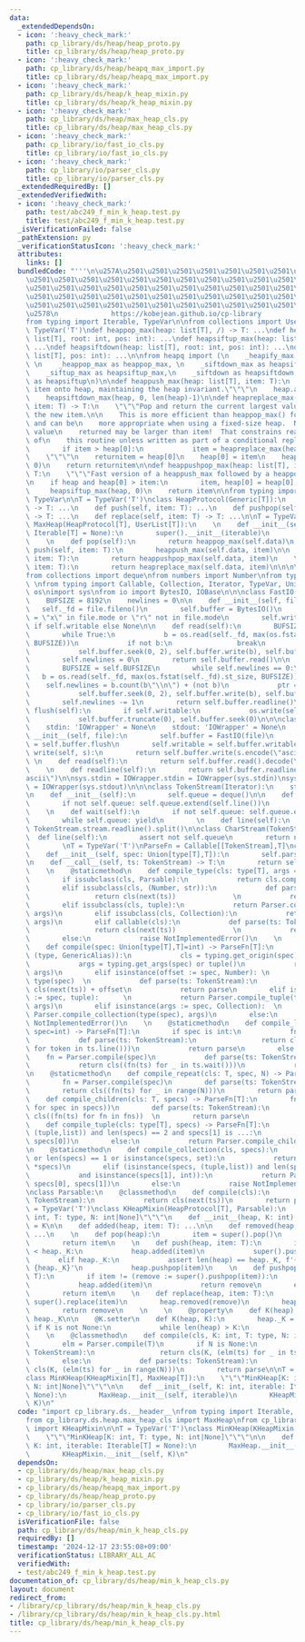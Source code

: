 ```yaml
---
data:
  _extendedDependsOn:
  - icon: ':heavy_check_mark:'
    path: cp_library/ds/heap/heap_proto.py
    title: cp_library/ds/heap/heap_proto.py
  - icon: ':heavy_check_mark:'
    path: cp_library/ds/heap/heapq_max_import.py
    title: cp_library/ds/heap/heapq_max_import.py
  - icon: ':heavy_check_mark:'
    path: cp_library/ds/heap/k_heap_mixin.py
    title: cp_library/ds/heap/k_heap_mixin.py
  - icon: ':heavy_check_mark:'
    path: cp_library/ds/heap/max_heap_cls.py
    title: cp_library/ds/heap/max_heap_cls.py
  - icon: ':heavy_check_mark:'
    path: cp_library/io/fast_io_cls.py
    title: cp_library/io/fast_io_cls.py
  - icon: ':heavy_check_mark:'
    path: cp_library/io/parser_cls.py
    title: cp_library/io/parser_cls.py
  _extendedRequiredBy: []
  _extendedVerifiedWith:
  - icon: ':heavy_check_mark:'
    path: test/abc249_f_min_k_heap.test.py
    title: test/abc249_f_min_k_heap.test.py
  _isVerificationFailed: false
  _pathExtension: py
  _verificationStatusIcon: ':heavy_check_mark:'
  attributes:
    links: []
  bundledCode: "'''\n\u257A\u2501\u2501\u2501\u2501\u2501\u2501\u2501\u2501\u2501\u2501\
    \u2501\u2501\u2501\u2501\u2501\u2501\u2501\u2501\u2501\u2501\u2501\u2501\u2501\
    \u2501\u2501\u2501\u2501\u2501\u2501\u2501\u2501\u2501\u2501\u2501\u2501\u2501\
    \u2501\u2501\u2501\u2501\u2501\u2501\u2501\u2501\u2501\u2501\u2501\u2501\u2501\
    \u2501\u2501\u2501\u2501\u2501\u2501\u2501\u2501\u2501\u2501\u2501\u2501\u2501\
    \u2578\n             https://kobejean.github.io/cp-library               \n'''\n\
    from typing import Iterable, TypeVar\n\nfrom collections import UserList\nT =\
    \ TypeVar('T')\ndef heappop_max(heap: list[T], /) -> T: ...\ndef heapsiftdown_max(heap:\
    \ list[T], root: int, pos: int): ...\ndef heapsiftup_max(heap: list[T], pos: int):\
    \ ...\ndef heapsiftdown(heap: list[T], root: int, pos: int): ...\ndef heapsiftup(heap:\
    \ list[T], pos: int): ...\n\nfrom heapq import (\n    _heapify_max as heapify_max,\
    \ \n    _heappop_max as heappop_max, \n    _siftdown_max as heapsiftdown_max,\n\
    \    _siftup_max as heapsiftup_max,\n    _siftdown as heapsiftdown,\n    _siftup\
    \ as heapsiftup\n)\n\ndef heappush_max(heap: list[T], item: T):\n    \"\"\"Push\
    \ item onto heap, maintaining the heap invariant.\"\"\"\n    heap.append(item)\n\
    \    heapsiftdown_max(heap, 0, len(heap)-1)\n\ndef heapreplace_max(heap: list[T],\
    \ item: T) -> T:\n    \"\"\"Pop and return the current largest value, and add\
    \ the new item.\n\n    This is more efficient than heappop_max() followed by heappush_max(),\
    \ and can be\n    more appropriate when using a fixed-size heap.  Note that the\
    \ value\n    returned may be larger than item!  That constrains reasonable uses\
    \ of\n    this routine unless written as part of a conditional replacement:\n\n\
    \        if item > heap[0]:\n            item = heapreplace_max(heap, item)\n\
    \    \"\"\"\n    returnitem = heap[0]\n    heap[0] = item\n    heapsiftup_max(heap,\
    \ 0)\n    return returnitem\n\ndef heappushpop_max(heap: list[T], item: T) ->\
    \ T:\n    \"\"\"Fast version of a heappush_max followed by a heappop_max.\"\"\"\
    \n    if heap and heap[0] > item:\n        item, heap[0] = heap[0], item\n   \
    \     heapsiftup_max(heap, 0)\n    return item\n\nfrom typing import Generic,\
    \ TypeVar\n\nT = TypeVar('T')\nclass HeapProtocol(Generic[T]):\n    def pop(self)\
    \ -> T: ...\n    def push(self, item: T): ...\n    def pushpop(self, item: T)\
    \ -> T: ...\n    def replace(self, item: T) -> T: ...\n\nT = TypeVar('T')\nclass\
    \ MaxHeap(HeapProtocol[T], UserList[T]):\n    \n    def __init__(self, iterable:\
    \ Iterable[T] = None):\n        super().__init__(iterable)\n        heapify_max(self.data)\n\
    \    \n    def pop(self):\n        return heappop_max(self.data)\n    \n    def\
    \ push(self, item: T):\n        heappush_max(self.data, item)\n\n    def pushpop(self,\
    \ item: T):\n        return heappushpop_max(self.data, item)\n    \n    def replace(self,\
    \ item: T):\n        return heapreplace_max(self.data, item)\n\n\n\nimport typing\n\
    from collections import deque\nfrom numbers import Number\nfrom types import GenericAlias\
    \ \nfrom typing import Callable, Collection, Iterator, TypeVar, Union\nimport\
    \ os\nimport sys\nfrom io import BytesIO, IOBase\n\n\nclass FastIO(IOBase):\n\
    \    BUFSIZE = 8192\n    newlines = 0\n\n    def __init__(self, file):\n     \
    \   self._fd = file.fileno()\n        self.buffer = BytesIO()\n        self.writable\
    \ = \"x\" in file.mode or \"r\" not in file.mode\n        self.write = self.buffer.write\
    \ if self.writable else None\n\n    def read(self):\n        BUFSIZE = self.BUFSIZE\n\
    \        while True:\n            b = os.read(self._fd, max(os.fstat(self._fd).st_size,\
    \ BUFSIZE))\n            if not b:\n                break\n            ptr = self.buffer.tell()\n\
    \            self.buffer.seek(0, 2), self.buffer.write(b), self.buffer.seek(ptr)\n\
    \        self.newlines = 0\n        return self.buffer.read()\n\n    def readline(self):\n\
    \        BUFSIZE = self.BUFSIZE\n        while self.newlines == 0:\n         \
    \   b = os.read(self._fd, max(os.fstat(self._fd).st_size, BUFSIZE))\n        \
    \    self.newlines = b.count(b\"\\n\") + (not b)\n            ptr = self.buffer.tell()\n\
    \            self.buffer.seek(0, 2), self.buffer.write(b), self.buffer.seek(ptr)\n\
    \        self.newlines -= 1\n        return self.buffer.readline()\n\n    def\
    \ flush(self):\n        if self.writable:\n            os.write(self._fd, self.buffer.getvalue())\n\
    \            self.buffer.truncate(0), self.buffer.seek(0)\n\n\nclass IOWrapper(IOBase):\n\
    \    stdin: 'IOWrapper' = None\n    stdout: 'IOWrapper' = None\n    \n    def\
    \ __init__(self, file):\n        self.buffer = FastIO(file)\n        self.flush\
    \ = self.buffer.flush\n        self.writable = self.buffer.writable\n\n    def\
    \ write(self, s):\n        return self.buffer.write(s.encode(\"ascii\"))\n   \
    \ \n    def read(self):\n        return self.buffer.read().decode(\"ascii\")\n\
    \    \n    def readline(self):\n        return self.buffer.readline().decode(\"\
    ascii\")\n\nsys.stdin = IOWrapper.stdin = IOWrapper(sys.stdin)\nsys.stdout = IOWrapper.stdout\
    \ = IOWrapper(sys.stdout)\n\n\nclass TokenStream(Iterator):\n    stream = IOWrapper.stdin\n\
    \n    def __init__(self):\n        self.queue = deque()\n\n    def __next__(self):\n\
    \        if not self.queue: self.queue.extend(self.line())\n        return self.queue.popleft()\n\
    \    \n    def wait(self):\n        if not self.queue: self.queue.extend(self.line())\n\
    \        while self.queue: yield\n        \n    def line(self):\n        return\
    \ TokenStream.stream.readline().split()\n\nclass CharStream(TokenStream):\n  \
    \  def line(self):\n        assert not self.queue\n        return next(TokenStream.stream).rstrip()\n\
    \        \nT = TypeVar('T')\nParseFn = Callable[[TokenStream],T]\nclass Parser:\n\
    \    def __init__(self, spec: Union[type[T],T]):\n        self.parse = Parser.compile(spec)\n\
    \n    def __call__(self, ts: TokenStream) -> T:\n        return self.parse(ts)\n\
    \    \n    @staticmethod\n    def compile_type(cls: type[T], args = ()) -> T:\n\
    \        if issubclass(cls, Parsable):\n            return cls.compile(*args)\n\
    \        elif issubclass(cls, (Number, str)):\n            def parse(ts: TokenStream):\n\
    \                return cls(next(ts))              \n            return parse\n\
    \        elif issubclass(cls, tuple):\n            return Parser.compile_tuple(cls,\
    \ args)\n        elif issubclass(cls, Collection):\n            return Parser.compile_collection(cls,\
    \ args)\n        elif callable(cls):\n            def parse(ts: TokenStream):\n\
    \                return cls(next(ts))              \n            return parse\n\
    \        else:\n            raise NotImplementedError()\n    \n    @staticmethod\n\
    \    def compile(spec: Union[type[T],T]=int) -> ParseFn[T]:\n        if isinstance(spec,\
    \ (type, GenericAlias)):\n            cls = typing.get_origin(spec) or spec\n\
    \            args = typing.get_args(spec) or tuple()\n            return Parser.compile_type(cls,\
    \ args)\n        elif isinstance(offset := spec, Number): \n            cls =\
    \ type(spec)  \n            def parse(ts: TokenStream):\n                return\
    \ cls(next(ts)) + offset\n            return parse\n        elif isinstance(args\
    \ := spec, tuple):      \n            return Parser.compile_tuple(type(spec),\
    \ args)\n        elif isinstance(args := spec, Collection):  \n            return\
    \ Parser.compile_collection(type(spec), args)\n        else:\n            raise\
    \ NotImplementedError()\n    \n    @staticmethod\n    def compile_line(cls: T,\
    \ spec=int) -> ParseFn[T]:\n        if spec is int:\n            fn = Parser.compile(spec)\n\
    \            def parse(ts: TokenStream):\n                return cls((int(token)\
    \ for token in ts.line()))\n            return parse\n        else:\n        \
    \    fn = Parser.compile(spec)\n            def parse(ts: TokenStream):\n    \
    \            return cls((fn(ts) for _ in ts.wait()))\n            return parse\n\
    \n    @staticmethod\n    def compile_repeat(cls: T, spec, N) -> ParseFn[T]:\n\
    \        fn = Parser.compile(spec)\n        def parse(ts: TokenStream):\n    \
    \        return cls((fn(ts) for _ in range(N)))\n        return parse\n\n    @staticmethod\n\
    \    def compile_children(cls: T, specs) -> ParseFn[T]:\n        fns = tuple((Parser.compile(spec)\
    \ for spec in specs))\n        def parse(ts: TokenStream):\n            return\
    \ cls((fn(ts) for fn in fns))  \n        return parse\n            \n    @staticmethod\n\
    \    def compile_tuple(cls: type[T], specs) -> ParseFn[T]:\n        if isinstance(specs,\
    \ (tuple,list)) and len(specs) == 2 and specs[1] is ...:\n            return Parser.compile_line(cls,\
    \ specs[0])\n        else:\n            return Parser.compile_children(cls, specs)\n\
    \n    @staticmethod\n    def compile_collection(cls, specs):\n        if not specs\
    \ or len(specs) == 1 or isinstance(specs, set):\n            return Parser.compile_line(cls,\
    \ *specs)\n        elif (isinstance(specs, (tuple,list)) and len(specs) == 2 \n\
    \            and isinstance(specs[1], int)):\n            return Parser.compile_repeat(cls,\
    \ specs[0], specs[1])\n        else:\n            raise NotImplementedError()\n\
    \nclass Parsable:\n    @classmethod\n    def compile(cls):\n        def parser(ts:\
    \ TokenStream):\n            return cls(next(ts))\n        return parser\n\nT\
    \ = TypeVar('T')\nclass KHeapMixin(HeapProtocol[T], Parsable):\n    \"\"\"KHeapMixin[K:\
    \ int, T: type, N: int|None]\"\"\"\n    def __init__(heap, K: int):\n        heap.K\
    \ = K\n\n    def added(heap, item: T): ...\n\n    def removed(heap, item: T):\
    \ ...\n    \n    def pop(heap):\n        item = super().pop()\n        heap.removed(item)\n\
    \        return item\n    \n    def push(heap, item: T):\n        if len(heap)\
    \ < heap._K:\n            heap.added(item)\n            super().push(item)\n \
    \       elif heap._K:\n            assert len(heap) == heap._K, f'{len(heap)=}\
    \ {heap._K}'\n            heap.pushpop(item)\n    \n    def pushpop(heap, item:\
    \ T):\n        if item != (remove := super().pushpop(item)):\n            heap.removed(remove)\n\
    \            heap.added(item)\n            return remove\n        else:\n    \
    \        return item\n    \n    def replace(heap, item: T):\n        remove =\
    \ super().replace(item)\n        heap.removed(remove)\n        heap.added(item)\n\
    \        return remove\n    \n    \n    @property\n    def K(heap):\n        return\
    \ heap._K\n\n    @K.setter\n    def K(heap, K):\n        heap._K = K\n       \
    \ if K is not None:\n            while len(heap) > K:\n                heap.pop()\n\
    \    \n    @classmethod\n    def compile(cls, K: int, T: type, N: int|None = None):\n\
    \        elm = Parser.compile(T)\n        if N is None:\n            def parse(ts:\
    \ TokenStream):\n                return cls(K, (elm(ts) for _ in ts.wait()))\n\
    \        else:\n            def parse(ts: TokenStream):\n                return\
    \ cls(K, (elm(ts) for _ in range(N)))\n        return parse\n\nT = TypeVar('T')\n\
    class MinKHeap(KHeapMixin[T], MaxHeap[T]):\n    \"\"\"MinKHeap[K: int, T: type,\
    \ N: int|None]\"\"\"\n\n    def __init__(self, K: int, iterable: Iterable[T] =\
    \ None):\n        MaxHeap.__init__(self, iterable)\n        KHeapMixin.__init__(self,\
    \ K)\n"
  code: "import cp_library.ds.__header__\nfrom typing import Iterable, TypeVar\n\n\
    from cp_library.ds.heap.max_heap_cls import MaxHeap\nfrom cp_library.ds.heap.k_heap_mixin\
    \ import KHeapMixin\n\nT = TypeVar('T')\nclass MinKHeap(KHeapMixin[T], MaxHeap[T]):\n\
    \    \"\"\"MinKHeap[K: int, T: type, N: int|None]\"\"\"\n\n    def __init__(self,\
    \ K: int, iterable: Iterable[T] = None):\n        MaxHeap.__init__(self, iterable)\n\
    \        KHeapMixin.__init__(self, K)\n"
  dependsOn:
  - cp_library/ds/heap/max_heap_cls.py
  - cp_library/ds/heap/k_heap_mixin.py
  - cp_library/ds/heap/heapq_max_import.py
  - cp_library/ds/heap/heap_proto.py
  - cp_library/io/parser_cls.py
  - cp_library/io/fast_io_cls.py
  isVerificationFile: false
  path: cp_library/ds/heap/min_k_heap_cls.py
  requiredBy: []
  timestamp: '2024-12-17 23:55:08+09:00'
  verificationStatus: LIBRARY_ALL_AC
  verifiedWith:
  - test/abc249_f_min_k_heap.test.py
documentation_of: cp_library/ds/heap/min_k_heap_cls.py
layout: document
redirect_from:
- /library/cp_library/ds/heap/min_k_heap_cls.py
- /library/cp_library/ds/heap/min_k_heap_cls.py.html
title: cp_library/ds/heap/min_k_heap_cls.py
---
```

